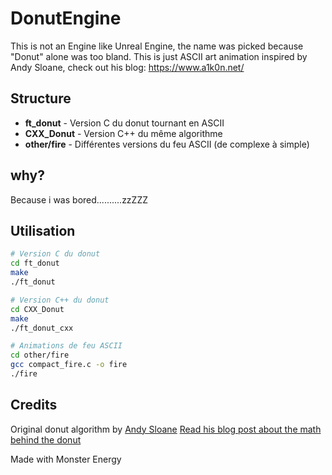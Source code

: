 # DonutEngine

This is not an Engine like Unreal Engine, the name was picked because "Donut" alone was too bland.
This is just ASCII art animation inspired by Andy Sloane, check out his blog: https://www.a1k0n.net/

## Structure

- **ft_donut** - Version C du donut tournant en ASCII
- **CXX_Donut** - Version C++ du même algorithme
- **other/fire** - Différentes versions du feu ASCII (de complexe à simple)

## why?

Because i was bored..........zzZZZ

## Utilisation

```bash
# Version C du donut
cd ft_donut
make
./ft_donut

# Version C++ du donut
cd CXX_Donut
make
./ft_donut_cxx

# Animations de feu ASCII
cd other/fire
gcc compact_fire.c -o fire
./fire
```

## Credits

Original donut algorithm by [Andy Sloane](https://github.com/a1k0n)
[Read his blog post about the math behind the donut](https://www.a1k0n.net/2011/07/20/donut-math.html)

Made with Monster Energy
